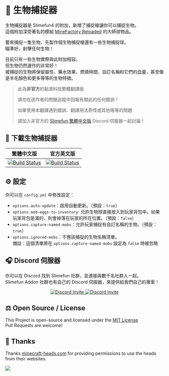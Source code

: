 # :ghost: 生物捕捉器

生物捕捉器是 Slimefun4 的附加，新增了捕捉槍讓你可以捕捉生物。<br>
這個附加深受著名的模組 [MineFactory Reloaded](https://www.curseforge.com/minecraft/mc-mods/minefactory-reloaded) 的大師球物品。

要來捕捉一隻生物，先製作個生物捕捉槍還有一些生物捕捉球。<br>
瞄準好，射擊任何生物！

目前只有一些生物實際與此附加相容。<br>
但生物仍然運作的非常好！<br>
被捕捉的生物將保留屬性、藥水效果、燃燒時間、自訂名稱和它們的血量，甚至像是羊毛顏色和更多等等的生物特徵。

> 此為**非官方**的黏液科技繁體翻譯版
>
> 請勿在該作者的問題追蹤中回報有關此的任何錯誤！
>
> 如果使用本翻譯遇到錯誤、翻譯用法奇怪或其他等等的問題
>
> 請加入非官方的 [Slimefun 繁體中文版][TraditionalChinese-DiscordLink] Discord 伺服器一起討論！

## :floppy_disk: 下載生物捕捉器

| 繁體中文版 | 官方英文版 |
| -------- | -------- |
| [![Build Status][TraditionalChinese-Badge]][TraditionalChinese-Link] | [![Build Status][Official-Badge]][Official-Link] |

[TraditionalChinese-Badge]: https://xMikux.github.io/builds/SlimeTraditionalTranslation/MobCapturer/master/badge.svg
[TraditionalChinese-Link]: https://xMikux.github.io/builds/SlimeTraditionalTranslation/MobCapturer/master
[TraditionalChinese-DiscordLink]: https://discord.gg/GF4CwjFXT9
[Official-Badge]: https://thebusybiscuit.github.io/builds/TheBusyBiscuit/MobCapturer/master/badge.svg
[Official-Link]: https://thebusybiscuit.github.io/builds/TheBusyBiscuit/MobCapturer/master

## :gear: 設定
你可以在 `config.yml` 中修改設定：

- `options.auto-update`：啟用自動更新。（預設：`true`）
- `options.mob-eggs-to-inventory`: 允許生物球直接放入到玩家背包中。如果玩家背包是滿的，則會掉落在玩家的所在位置。（預設：`false`）
- `options.capture-named-mobs`：允許玩家捕捉有自訂名稱的生物。（預設：`true`）
- `options.ignored-mobs`：不應該捕捉的生物名稱清單。   
  備註：這個清單將在 `options.capture-named-mobs` 設定為 `false` 時被忽略

## :headphones: Discord 伺服器
你可以在 Discord 找到 Slimefun 社群，並連接與數千名社群人一起。<br>
Slimefun Addon 社群也有自己的 Discord 伺服器，來提供給我們自己的專案！

<p align="center">
  <a href="https://discord.gg/slimefun">
    <img src="https://discordapp.com/api/guilds/565557184348422174/widget.png?style=banner3" alt="Discord Invite"/>
  </a>
  <a href="https://discord.gg/SqD3gg5SAU">
    <img src="https://discordapp.com/api/guilds/809178621424041997/widget.png?style=banner3" alt="Discord Invite"/>
  </a>
</p>

## :balance_scale: Open Source / License
This Project is open-source and licensed under the [MIT License](https://github.com/Slimefun-Addon-Community/MobCapturer/blob/master/LICENSE)<br>
Pull Requests are welcome!

## :gift: Thanks

Thanks [minecraft-heads.com](https://minecraft-heads.com/) for providing permissions to use the heads from their websites.

[![](https://minecraft-heads.com/images/banners/minecraft-heads_fullbanner_468x60.png)](https://minecraft-heads.com/)
